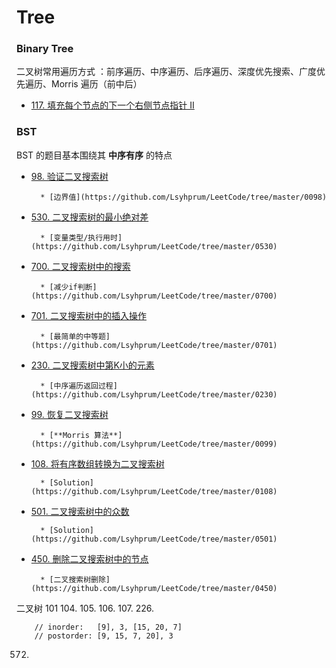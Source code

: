 # Tree

### Binary Tree

二叉树常用遍历方式 ：前序遍历、中序遍历、后序遍历、深度优先搜索、广度优先遍历、Morris 遍历（前中后）

* [117. 填充每个节点的下一个右侧节点指针 II](https://leetcode-cn.com/problems/populating-next-right-pointers-in-each-node-ii/)

### BST

BST 的题目基本围绕其 **中序有序** 的特点

* [98. 验证二叉搜索树](https://leetcode-cn.com/problems/validate-binary-search-tree/)

        * [边界值](https://github.com/Lsyhprum/LeetCode/tree/master/0098)

* [530. 二叉搜索树的最小绝对差](https://leetcode-cn.com/problems/minimum-absolute-difference-in-bst/)

        * [变量类型/执行用时](https://github.com/Lsyhprum/LeetCode/tree/master/0530)

* [700. 二叉搜索树中的搜索](https://leetcode-cn.com/problems/search-in-a-binary-search-tree/)

        * [减少if判断](https://github.com/Lsyhprum/LeetCode/tree/master/0700)

* [701. 二叉搜索树中的插入操作](https://leetcode-cn.com/problems/insert-into-a-binary-search-tree/)

        * [最简单的中等题](https://github.com/Lsyhprum/LeetCode/tree/master/0701)

* [230. 二叉搜索树中第K小的元素](https://leetcode-cn.com/problems/kth-smallest-element-in-a-bst/)

        * [中序遍历返回过程](https://github.com/Lsyhprum/LeetCode/tree/master/0230)

* [99. 恢复二叉搜索树](https://leetcode-cn.com/problems/recover-binary-search-tree/)

        * [**Morris 算法**](https://github.com/Lsyhprum/LeetCode/tree/master/0099)

* [108. 将有序数组转换为二叉搜索树](https://leetcode-cn.com/problems/convert-sorted-array-to-binary-search-tree/)

        * [Solution](https://github.com/Lsyhprum/LeetCode/tree/master/0108)

* [501. 二叉搜索树中的众数](https://leetcode-cn.com/problems/find-mode-in-binary-search-tree/)

        * [Solution](https://github.com/Lsyhprum/LeetCode/tree/master/0501)

* [450. 删除二叉搜索树中的节点](https://leetcode-cn.com/problems/delete-node-in-a-bst/)

        * [二叉搜索树删除](https://github.com/Lsyhprum/LeetCode/tree/master/0450)



二叉树
101
104.
105.
106.
107.
226.

        // inorder:   [9], 3, [15, 20, 7]
        // postorder: [9, 15, 7, 20], 3

572.